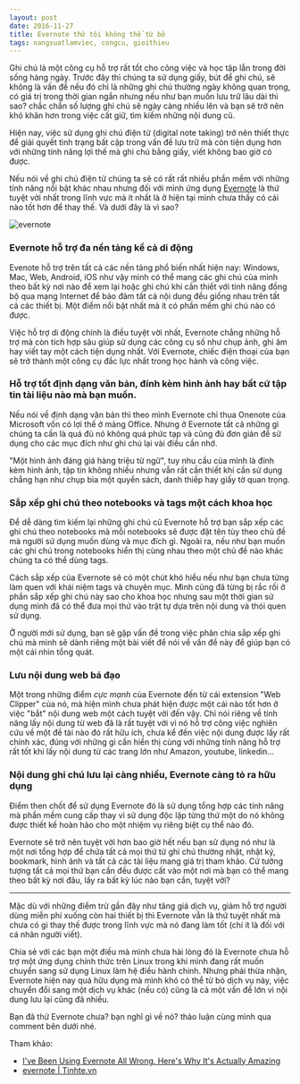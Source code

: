 ```yaml
---
layout: post
date: 2016-11-27
title: Evernote thứ tôi không thể từ bỏ
tags: nangsuatlamviec, congcu, gioithieu
---
```


Ghi chú là một công cụ hỗ trợ rất tốt cho công việc và học tập lẫn trong đời sống hàng ngày. Trước đây thì chúng ta sử dụng giấy, bút để ghi chú, sẽ không là vấn đề nếu đó chỉ là những ghi chú thường ngày không quan trọng, có giá trị trong thời gian ngắn nhưng nếu như bạn muốn lưu trữ lâu dài thì sao? chắc chắn số lượng ghi chú sẽ ngày càng nhiều lên và bạn sẽ trở nên khó khăn hơn trong việc cất giữ, tìm kiếm những nội dung cũ. 

Hiện nay, việc sử dụng ghi chú điện tử (digital note taking) trở nên thiết thực để giải quyết tình trạng bất cập trong vấn đề lưu trữ mà còn tiện dụng hơn với những tính năng lợi thế mà ghi chú bằng giấy, viết không bao giờ có được.

Nếu nói về ghi chú điện tử chúng ta sẽ có rất rất nhiều phần mềm với những tính năng nổi bật khác nhau nhưng đối với mình ứng dụng [Evernote](https://evernote.com/) là thứ tuyệt vời nhất trong lĩnh vực mà ít nhất là ở hiện tại mình chưa thấy có cái nào tốt hơn để thay thế. Và dưới đây là vì sao?

![evernote](https://cloud.githubusercontent.com/assets/19565657/20648296/8b48b0a4-b4d5-11e6-9a02-b55b4047e779.jpg)


### Evernote hỗ trợ đa nền tảng kể cả di động

Evenote hỗ trợ trên tất cả các nền tảng phổ biến nhất hiện nay: Windows, Mac, Web, Android, iOS như vậy mình có thể mang các ghi chú của mình theo bất kỳ nơi nào để xem lại hoặc ghi chú khi cần thiết với tính năng đồng bộ qua mạng Internet để bảo đảm tất cả nội dung đều giống nhau trên tất cả các thiết bị. Một điểm nổi bật nhất mà ít có phần mềm ghi chú nào có được.

Việc hỗ trợ di động chính là điều tuyệt vời nhất, Evernote chẳng những hỗ trợ mà còn tích hợp sâu giúp sử dụng các công cụ số như chụp ảnh, ghi âm hay viết tay một cách tiện dụng nhất. Với Evernote, chiếc điện thoại của bạn sẽ trở thành một công cụ đắc lực nhất trong học hành và công việc.

### Hỗ trợ tốt định dạng văn bản, đính kèm hình ảnh hay bất cứ tập tin tài liệu nào mà bạn muốn.

Nếu nói về định dạng văn bản thì theo mình Evernote chỉ thua Onenote của Microsoft vốn có lợi thế ở mảng Office. Nhưng ở Evernote tất cả những gì chúng ta cần là quá đủ nó không quá phức tạp và cũng đủ đơn giản để sử dụng cho các mục đích như ghi chú lại vài điều cần nhớ.

"Một hình ảnh đáng giá hàng triệu từ ngữ", tuy nhu cầu của mình là đính kèm hình ảnh, tập tin không nhiều nhưng vẫn rất cần thiết khi cần sử dụng chẳng hạn như chụp bìa một quyển sách, danh thiếp hay giấy tờ quan trọng.

### Sắp xếp ghi chú theo notebooks và tags một cách khoa học

Để dễ dàng tìm kiếm lại những ghi chú cũ Evernote hỗ trợ bạn sắp xếp các ghi chú theo notebooks mà mỗi notebooks sẽ được đặt tên tùy theo chủ đề mà người sử dụng muốn dùng và mục đích gì. Ngoài ra, nếu như bạn muốn các ghi chú trong notebooks hiển thị cùng nhau theo một chủ đề nào khác chúng ta có thể dùng tags. 

Cách sắp xếp của Evernote sẽ có một chút khó hiểu nếu như bạn chưa từng làm quen với khái niệm tags và chuyên mục. Mình cũng đã từng bị rắc rối ở phần sắp xếp ghi chú này sao cho khoa học nhưng sau một thời gian sử dụng mình đã có thể đưa mọi thứ vào trật tự dựa trên nội dung và thói quen sử dụng.

Ở người mới sử dụng, bạn sẽ gặp vấn đề trong việc phân chia sắp xếp ghi chú mà mình sẽ dành riêng một bài viết để nói về vấn đề này để giúp bạn có một cái nhìn tổng quát.

### Lưu nội dung web bá đạo

Một trong những điểm *cực mạnh* của Evernote đến từ cái extension "Web Clipper" của nó, mà hiện mình chưa phát hiện được một cái nào tốt hơn ở việc "bắt" nội dung web một cách tuyệt vời đến vậy. Chỉ nói riêng về tính năng lấy nội dung từ web đã là rất tuyệt vời vì nó hỗ trợ công việc nghiên cứu về một đề tài nào đó rất hữu ích, chưa kể đến việc nội dung được lấy rất chính xác, đúng với những gì cần hiển thị cùng với những tính năng hỗ trợ rất tốt khi lấy nội dung từ các trang lớn như Amazon, youtube, linkedin...

### Nội dung ghi chú lưu lại càng nhiều, Evernote càng tỏ ra hữu dụng

Điểm then chốt để sử dụng Evernote đó là sử dụng tổng hợp các tính năng mà phần mềm cung cấp thay vì sử dụng độc lập từng thứ một do nó không được thiết kế hoàn hảo cho một nhiệm vụ riêng biệt cụ thể nào đó.

Evernote sẽ trở nên tuyệt vời hơn bao giờ hết nếu bạn sử dụng nó như là một nơi tổng hợp để chứa tất cả mọi thứ từ ghi chú thường nhật, nhật ký, bookmark, hình ảnh và tất cả các tài liệu mang giá trị tham khảo. Cứ tưởng tượng tất cả mọi thứ bạn cần đều được cất vào một nơi mà bạn có thể mang theo bất kỳ nơi đâu, lấy ra bất kỳ lúc nào bạn cần, tuyệt vời? 

---

Mặc dù với những điểm trừ gần đây như tăng giá dịch vụ, giảm hỗ trợ người dùng miễn phí xuống còn hai thiết bị thì Evernote vẫn là thứ tuyệt nhất mà chưa có gì thay thế được trong lĩnh vực mà nó đang làm tốt (chí ít là đối với cá nhân người viết).

Chia sẻ với các bạn một điều mà mình chưa hài lòng đó là Evernote chưa hỗ trợ một ứng dụng chính thức trên Linux trong khi mình đang rất muốn chuyển sang sử dụng Linux làm hệ điều hành chính. Nhưng phải thừa nhận, Evernote hiện nay quá hữu dụng mà mình khó có thể từ bỏ dịch vụ này, việc chuyển đổi sang một dịch vụ khác (nếu có) cũng là cả một vấn đề lớn vì nội dung lưu lại cũng đã nhiều. 

Bạn đã thử Evernote chưa? bạn nghĩ gì về nó? thảo luận cùng mình qua comment bên dưới nhé.

Tham khảo:

 - [I've Been Using Evernote All Wrong. Here's Why It's Actually Amazing](http://lifehacker.com/5989980/ive-been-using-evernote-all-wrong-heres-why-its-actually-amazing)
 - [evernote | Tinhte.vn](https://tinhte.vn/tags/evernote/)

